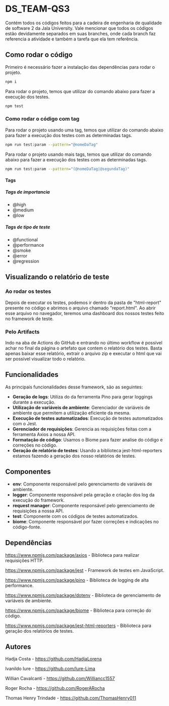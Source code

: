 # DS_TEAM-QS3
Contém todos os códigos feitos para a cadeira de engenharia de qualidade de software 2 da Jala University. Vale mencionar que todos os códigos estão devidamente separados em suas branches, onde cada branch faz referencia a atividade e também a tarefa que ela tem referência.

## Como rodar o código

Primeiro é necessário fazer a instalação das dependências para rodar o projeto.
```bash
npm i
```

Para rodar o projeto, temos que utilizar do comando abaixo para fazer a execução dos testes.
```bash
npm test
```
### Como rodar o código com tag
Para rodar o projeto usando uma tag, temos que utilizar do comando abaixo para fazer a execução dos testes com as determinadas tags.
```bash
npm run test:param --pattern="@nomeDaTag"
```

Para rodar o projeto usando mais tags, temos que utilizar do comando abaixo para fazer a execução dos testes com as determinadas tags.
```bash
npm run test:param --pattern="(@nomeDaTag|@segundaTag)"
```

#### Tags

##### Tags de importancia
- @high
- @medium
- @low

##### Tags de tipo de teste
- @functional
- @performance
- @smoke
- @error
- @regression

## Visualizando o relatório de teste

### Ao rodar os testes
Depois de executar os testes, podemos ir dentro da pasta de "html-report" presente no código e abrimos o arquivo chamado "report.html". Ao abrir esse arquivo no navegador, teremos uma dashboard dos nossos testes feito no framework de teste.

### Pelo Artifacts
Indo na aba de Actions do GitHub e entrando no último workflow é possível achar no final da página o artefato que contem o relatório dos testes. Basta apenas baixar esse relatório, extrair o arquivo zip e executar o html que vai ser possível visualizar todo o relatório.


## Funcionalidades
As principais funcionalidades desse framework, são as seguintes:
- **Geração de logs**: Utiliza do da ferramenta Pino para gerar loggings durante a execução.
- **Utilização de variáveis de ambiente**: Gerenciador de variáveis de ambiente que permitem a utilização eficiente da mesma.
- **Execução de testes automatizados**: Execução de testes automatizados com o Jest.
- **Gerenciador de requisições**: Gerencia as requisições feitas com a ferramenta Axios a nossa API.
- **Formatação de código**: Usamos o Biome para fazer analise do código e correções no código.
- **Geração de relatório de testes**: Usando a biblioteca jest-html-reporters estamos fazendo a geração dos nosso relatórios de testes.

## Componentes
- **env**: Componente responsável pelo gerenciamento de variáveis de ambiente.
- **logger**: Componente responsável pela geração e criação dos log da execução do framework.
- **request manager**: Componente responsável pelo gerenciamento de requisições a nossa API.
- **test**: Componente com os códigos de testes automatizados.
- **biome**: Componente responsável por fazer correções e indicações no código-fonte.

## Dependências

https://www.npmjs.com/package/axios - Biblioteca para realizar requisições HTTP.

https://www.npmjs.com/package/jest - Framework de testes em JavaScript.

https://www.npmjs.com/package/pino - Biblioteca de logging de alta performance.

https://www.npmjs.com/package/dotenv - Biblioteca de gerenciamento de variáveis de ambiente.

https://www.npmjs.com/package/biome - Biblioteca para correção do código.

https://www.npmjs.com/package/jest-html-reporters - Biblioteca para geração dos relatórios de testes.

## Autores

Hadja Costa - https://github.com/HadjaLorena

Ivanildo Iure - https://github.com/Iure-Lima

Willian Cavalcanti - https://github.com/Williancc1557

Roger Rocha - https://github.com/RogerARocha

Thomas Henry Trindade - https://github.com/ThomasHenry011
